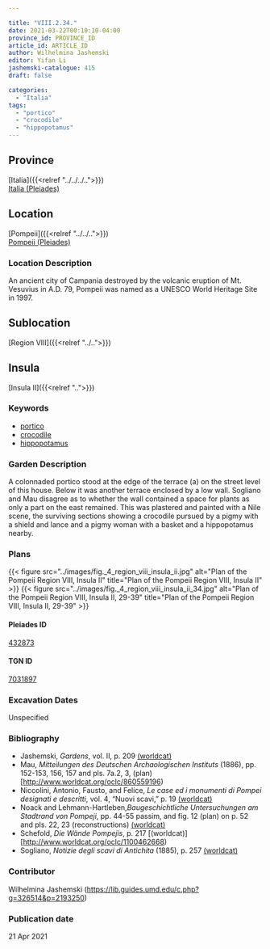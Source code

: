 ```yaml
---

title: "VIII.2.34."
date: 2021-03-22T00:10:10-04:00
province_id: PROVINCE_ID
article_id: ARTICLE_ID
author: Wilhelmina Jashemski
editor: Yifan Li
jashemski-catalogue: 415
draft: false

categories:
  - "Italia"
tags:
  - "portico"
  - "crocodile"
  - "hippopotamus"
---
```


## Province
[Italia]({{<relref "../../../..">}}) \
[Italia (Pleiades)](https://pleiades.stoa.org/places/1052)

## Location
[Pompeii]({{<relref "../../..">}}) \
[Pompeii (Pleiades)](https://pleiades.stoa.org/places/433032)

### Location Description
An ancient city of Campania destroyed by the volcanic eruption of Mt. Vesuvius in A.D. 79, Pompeii was named as a UNESCO World Heritage Site in 1997.

## Sublocation
[Region VIII]({{<relref "../..">}})

## Insula
[Insula II]({{<relref "..">}})

### Keywords
 - [portico](http://vocab.getty.edu/page/aat/300004145)
 - [crocodile](http://vocab.getty.edu/page/aat/300250293)
 - [hippopotamus](http://vocab.getty.edu/page/aat/300310418)


### Garden Description
A colonnaded portico stood at the edge of the terrace (a) on the street level of this house. Below it was another terrace enclosed by a low wall. Sogliano and Mau disagree as to whether the wall contained a space for plants as only a part on the east remained.  This was plastered and painted with a Nile scene, the surviving sections showing a crocodile pursued by a pigmy with a shield and lance and a pigmy woman with a basket and a hippopotamus nearby.

### Plans
{{< figure src="../images/fig._4_region_viii_insula_ii.jpg" alt="Plan of the Pompeii Region VIII, Insula II" title="Plan of the Pompeii Region VIII, Insula II" >}}
{{< figure src="../images/fig._4_region_viii_insula_ii_34.jpg" alt="Plan of the Pompeii Region VIII, Insula II, 29-39" title="Plan of the Pompeii Region VIII, Insula II, 29-39" >}}

#### Pleiades ID
[432873](https://pleiades.stoa.org/places/538911200)

#### TGN ID
[7031897](http://vocab.getty.edu/page/tgn/2053030)


###  Excavation Dates
Unspecified

### Bibliography
* Jashemski, *Gardens*, vol. II, p. 209 [(worldcat)](http://www.worldcat.org/oclc/1113367431)
* Mau, *Mitteilungen des Deutschen Archaologischen Instituts* (1886), pp. 152-153, 156, 157 and pls. 7a.2, 3, (plan) [http://www.worldcat.org/oclc/860559196)
* Niccolini, Antonio, Fausto, and Felice, *Le case ed i monumenti di Pompei designati e descritti*, vol. 4, “Nuovi scavi,” p. 19 [(worldcat)](http://www.worldcat.org/oclc/906755593)
* Noack and Lehmann-Hartleben,*Baugeschichtliche Untersuchungen am Stadtrand von Pompeji*, pp. 44-55 passim, and fig. 12 (plan) on p. 52 and pls. 22, 23 (reconstructions) [(worldcat)](http://www.worldcat.org/oclc/486835478)
* Schefold, *Die Wände Pompejis*, p. 217 [(worldcat)][http://www.worldcat.org/oclc/1100462668)
* Sogliano, *Notizie degli scavi di Antichita* (1885), p. 257 [(worldcat)](http://www.worldcat.org/oclc/46875519)


### Contributor
Wilhelmina Jashemski (https://lib.guides.umd.edu/c.php?g=326514&p=2193250)

### Publication date

21 Apr 2021
